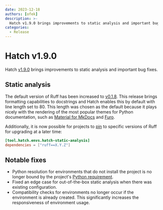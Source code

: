 ```yaml
---
date: 2023-12-18
authors: [ofek]
description: >-
  Hatch v1.9.0 brings improvements to static analysis and important bug fixes.
categories:
  - Release
---
```


# Hatch v1.9.0

Hatch [v1.9.0](https://github.com/pypa/hatch/releases/tag/hatch-v1.9.0) brings improvements to static analysis and important bug fixes.

<!-- more -->

## Static analysis

The default version of Ruff has been increased to [v0.1.8](https://astral.sh/blog/ruff-v0.1.8). This release brings formatting capabilities to docstrings and Hatch enables this by default with line length set to 80. This length was chosen as the default because it plays nicely with the rendering of the most popular themes for Python documentation, such as [Material for MkDocs](https://github.com/squidfunk/mkdocs-material) and [Furo](https://github.com/pradyunsg/furo).

Additionally, it is now possible for projects to [pin](../../config/static-analysis.md#versioning) to specific versions of Ruff for upgrading at a later time:

```toml config-example
[tool.hatch.envs.hatch-static-analysis]
dependencies = ["ruff==X.Y.Z"]
```

## Notable fixes

- Python resolution for environments that do not install the project is no longer bound by the project's [Python requirement](../../config/metadata.md#python-support).
- Fixed an edge case for out-of-the-box static analysis when there was existing configuration.
- Compatibility checks for environments no longer occur if the environment is already created. This significantly increases the responsiveness of environment usage.
